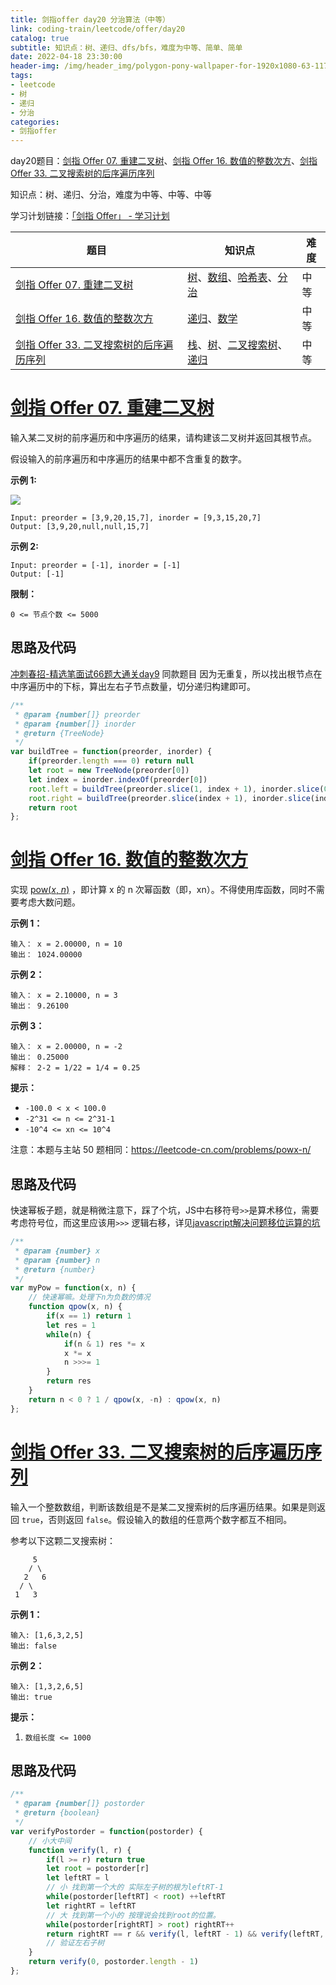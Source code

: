 ```yaml
---
title: 剑指offer day20 分治算法（中等）
link: coding-train/leetcode/offer/day20
catalog: true
subtitle: 知识点：树、递归、dfs/bfs，难度为中等、简单、简单
date: 2022-04-18 23:30:00
header-img: /img/header_img/polygon-pony-wallpaper-for-1920x1080-63-1175.jpg
tags:
- leetcode
- 树
- 递归
- 分治
categories:
- 剑指offer
---
```


day20题目：[剑指 Offer 07. 重建二叉树](https://leetcode-cn.com/problems/zhong-jian-er-cha-shu-lcof/)、[剑指 Offer 16. 数值的整数次方](https://leetcode-cn.com/problems/shu-zhi-de-zheng-shu-ci-fang-lcof/)、[剑指 Offer 33. 二叉搜索树的后序遍历序列](https://leetcode-cn.com/problems/er-cha-sou-suo-shu-de-hou-xu-bian-li-xu-lie-lcof/)

知识点：树、递归、分治，难度为中等、中等、中等

学习计划链接：[「剑指 Offer」 - 学习计划](https://leetcode-cn.com/study-plan/lcof/?progress=7jn70jr)

| 题目 | 知识点 | 难度 |
| --- | ---- | ---- |
| [剑指 Offer 07. 重建二叉树](https://leetcode-cn.com/problems/zhong-jian-er-cha-shu-lcof/) | [树](https://leetcode-cn.com/tag/tree)、[数组](https://leetcode-cn.com/tag/array)、[哈希表](https://leetcode-cn.com/tag/hash-table)、[分治](https://leetcode-cn.com/tag/divide-and-conquer) | 中等 |
| [剑指 Offer 16. 数值的整数次方](https://leetcode-cn.com/problems/shu-zhi-de-zheng-shu-ci-fang-lcof/) | [递归](https://leetcode-cn.com/tag/recursion)、[数学](https://leetcode-cn.com/tag/math) | 中等 |
| [剑指 Offer 33. 二叉搜索树的后序遍历序列](https://leetcode-cn.com/problems/er-cha-sou-suo-shu-de-hou-xu-bian-li-xu-lie-lcof/) | [栈](https://leetcode-cn.com/tag/stack)、[树](https://leetcode-cn.com/tag/tree)、[二叉搜索树](https://leetcode-cn.com/tag/binary-search-tree)、[递归](https://leetcode-cn.com/tag/recursion) | 中等 |


# [剑指 Offer 07. 重建二叉树](https://leetcode-cn.com/problems/zhong-jian-er-cha-shu-lcof/)

输入某二叉树的前序遍历和中序遍历的结果，请构建该二叉树并返回其根节点。

假设输入的前序遍历和中序遍历的结果中都不含重复的数字。

**示例 1:**

![](https://p3-juejin.byteimg.com/tos-cn-i-k3u1fbpfcp/7fa8a56cae82482aa01716055939f2e5~tplv-k3u1fbpfcp-zoom-1.image)

```
Input: preorder = [3,9,20,15,7], inorder = [9,3,15,20,7]
Output: [3,9,20,null,null,15,7]
```

**示例 2:**

```
Input: preorder = [-1], inorder = [-1]
Output: [-1]
```

**限制：**

`0 <= 节点个数 <= 5000`

## 思路及代码
[冲刺春招-精选笔面试66题大通关day9](https://ysx.cosine.ren/cn/coding-train/leetcode/bytedance/bytedance-day9/#105) 同款题目
因为无重复，所以找出根节点在中序遍历中的下标，算出左右子节点数量，切分递归构建即可。

```javascript
/**
 * @param {number[]} preorder
 * @param {number[]} inorder
 * @return {TreeNode}
 */
var buildTree = function(preorder, inorder) {
    if(preorder.length === 0) return null
    let root = new TreeNode(preorder[0])
    let index = inorder.indexOf(preorder[0])
    root.left = buildTree(preorder.slice(1, index + 1), inorder.slice(0, index))
    root.right = buildTree(preorder.slice(index + 1), inorder.slice(index + 1))
    return root
};
```

# [剑指 Offer 16. 数值的整数次方](https://leetcode-cn.com/problems/shu-zhi-de-zheng-shu-ci-fang-lcof/)

实现 [pow(*x*, *n*)](https://www.cplusplus.com/reference/valarray/pow/) ，即计算 x 的 n 次幂函数（即，xn）。不得使用库函数，同时不需要考虑大数问题。

**示例 1：**

```
输入： x = 2.00000, n = 10
输出： 1024.00000
```

**示例 2：**

```
输入： x = 2.10000, n = 3
输出： 9.26100
```

**示例 3：**

```
输入： x = 2.00000, n = -2
输出： 0.25000
解释： 2-2 = 1/22 = 1/4 = 0.25
```

**提示：**

-   `-100.0 < x < 100.0`
-   `-2^31 <= n <= 2^31-1`
-   `-10^4 <= xn <= 10^4`

注意：本题与主站 50 题相同：<https://leetcode-cn.com/problems/powx-n/>
## 思路及代码
快速幂板子题，就是稍微注意下，踩了个坑，JS中右移符号`>>`是算术移位，需要考虑符号位，而这里应该用`>>>` 逻辑右移，详见[javascript解决问题移位运算的坑](https://leetcode-cn.com/problems/shu-zhi-de-zheng-shu-ci-fang-lcof/solution/javascriptjie-jue-wen-ti-yi-wei-yun-suan-h4u9/)
```javascript
/**
 * @param {number} x
 * @param {number} n
 * @return {number}
 */
var myPow = function(x, n) {
    // 快速幂嘛。处理下n为负数的情况
    function qpow(x, n) {
        if(x == 1) return 1
        let res = 1
        while(n) {
            if(n & 1) res *= x
            x *= x
            n >>>= 1
        }
        return res
    }
    return n < 0 ? 1 / qpow(x, -n) : qpow(x, n)
};
```

# [剑指 Offer 33. 二叉搜索树的后序遍历序列](https://leetcode-cn.com/problems/er-cha-sou-suo-shu-de-hou-xu-bian-li-xu-lie-lcof/)

输入一个整数数组，判断该数组是不是某二叉搜索树的后序遍历结果。如果是则返回 `true`，否则返回 `false`。假设输入的数组的任意两个数字都互不相同。

参考以下这颗二叉搜索树：

```
     5
    / \
   2   6
  / \
 1   3
```

**示例 1：**

```
输入: [1,6,3,2,5]
输出: false
```

**示例 2：**

```
输入: [1,3,2,6,5]
输出: true
```

**提示：**

1.  `数组长度 <= 1000`

## 思路及代码

```javascript
/**
 * @param {number[]} postorder
 * @return {boolean}
 */
var verifyPostorder = function(postorder) {
    // 小大中间
    function verify(l, r) {
        if(l >= r) return true
        let root = postorder[r]
        let leftRT = l
        // 小 找到第一个大的 实际左子树的根为leftRT-1
        while(postorder[leftRT] < root) ++leftRT  
        let rightRT = leftRT
        // 大 找到第一个小的 按理说会找到root的位置。
        while(postorder[rightRT] > root) rightRT++  
        return rightRT == r && verify(l, leftRT - 1) && verify(leftRT, r - 1)
        // 验证左右子树
    }
    return verify(0, postorder.length - 1)
};
```
